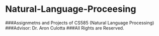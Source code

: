 # Natural-Language-Proceesing

###Assignmetns and Projects of CS585 (Natural Language Processing)
###Advisor: Dr. Aron Culotta
###All Rights are Reserved.
